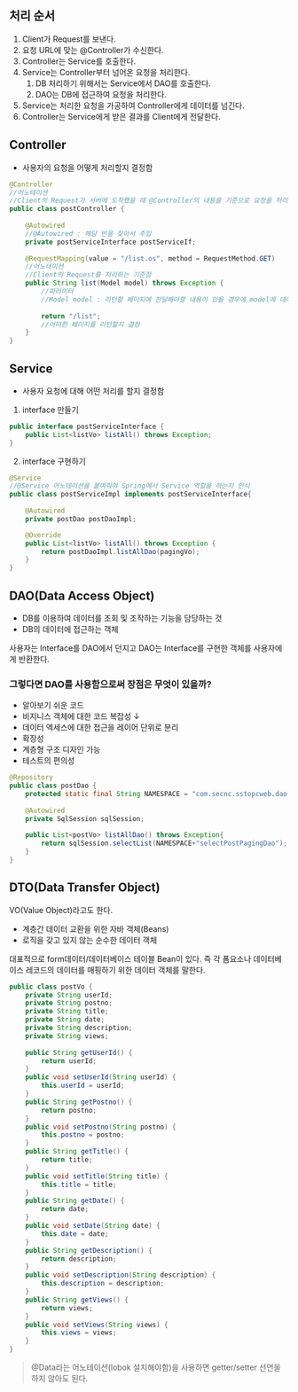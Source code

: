 ## 처리 순서

1. Client가 Request를 보낸다.
2. 요청 URL에 맞는 @Controller가 수신한다.
3. Controller는 Service를 호출한다.
4. Service는 Controller부터 넘어온 요청을 처리한다.
   1. DB 처리하기 위해서는 Service에서 DAO를 호출한다.
   2. DAO는 DB에 접근하여 요청을 처리한다.
5. Service는 처리한 요청을 가공하여 Controller에게 데이터를 넘긴다.
6. Controller는 Service에게 받은 결과를 Client에게 전달한다.

## Controller

- 사용자의 요청을 어떻게 처리할지 결정함

```java
@Controller
//어노테이션
//Client의 Request가 서버에 도착했을 때 @Controller의 내용을 기준으로 요청을 처리
public class postController {
	
    @Autowired
    //@Autowired : 해당 빈을 찾아서 주입
    private postServiceInterface postServiceIf;
    
    @RequestMapping(value = "/list.os", method = RequestMethod.GET)
    //어노테이션 
    //Client의 Request를 처리하는 기준점
	public String list(Model model) throws Exception {
		//파라미터
        //Model model : 리턴할 페이지에 전달해야할 내용이 있을 경우에 model에 데이터를 담는다
		
		return "/list";	
        //어떠한 페이지를 리턴할지 결정
	}
}
```

## Service

- 사용자 요청에 대해 어떤 처리를 할지 결정함

1. interface 만들기

```java
public interface postServiceInterface {
	public List<listVo> listAll() throws Exception;
}
```

2. interface 구현하기

```java
@Service
//@Service 어노테이션을 붙여줘야 Spring에서 Service 역할을 하는지 인식
public class postServiceImpl implements postServiceInterface{
    
    @Autowired
	private postDao postDaoImpl;

    @Override
	public List<listVo> listAll() throws Exception {
		return postDaoImpl.listAllDao(pagingVo);
	}
}
```



## DAO(Data Access Object)

- DB를 이용하여 데이터를 조회 및 조작하는 기능을 담당하는 것
- DB의 데이터에 접근하는 객체

사용자는 Interface를 DAO에서 던지고 DAO는 Interface를 구현한 객체를 사용자에게 반환한다.

### 그렇다면 DAO를 사용함으로써 장점은 무엇이 있을까?

- 알아보기 쉬운 코드
- 비지니스 객체에 대한 코드 복잡성 ↓
- 데이터 엑세스에 대한 접근을 레이어 단위로 분리
- 확장성
- 계층형 구조 디자인 가능
- 테스트의 편의성

```java
@Repository
public class postDao {
	protected static final String NAMESPACE = "com.secnc.sstopcweb.dao.postDao.";
	
	@Autowired
	private SqlSession sqlSession;
    
	public List<postVo> listAllDao() throws Exception{
		return sqlSession.selectList(NAMESPACE+"selectPostPagingDao");
	}
}
```



## DTO(Data Transfer Object)

VO(Value Object)라고도 한다.

- 계층간 데이터 교환을 위한 자바 객체(Beans)
- 로직을 갖고 있지 않는 순수한 데이터 객체

대표적으로 form데이터/데이터베이스 테이블 Bean이 있다. 즉 각 폼요소나 데이터베이스 레코드의 데이터를 매핑하기 위한 데이터 객체를 말한다.

```java
public class postVo {
	private String userId;
	private String postno;
	private String title;
	private String date;
	private String description;
	private String views;
    
    public String getUserId() {
		return userId;
	}
	public void setUserId(String userId) {
		this.userId = userId;
	}
	public String getPostno() {
		return postno;
	}
	public void setPostno(String postno) {
		this.postno = postno;
	}
	public String getTitle() {
		return title;
	}
	public void setTitle(String title) {
		this.title = title;
	}
	public String getDate() {
		return date;
	}
	public void setDate(String date) {
		this.date = date;
	}
	public String getDescription() {
		return description;
	}
	public void setDescription(String description) {
		this.description = description;
	}
	public String getViews() {
		return views;
	}
	public void setViews(String views) {
		this.views = views;
	}
}
```

> @Data라는 어노테이션(lobok 설치해야함)을 사용하면 getter/setter 선언을 하지 않아도 된다.
